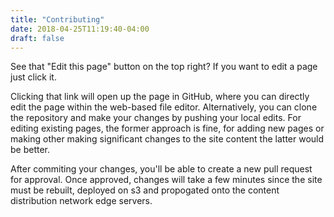 ```yaml
---
title: "Contributing"
date: 2018-04-25T11:19:40-04:00
draft: false
---
```



See that "Edit this page" button on the top right? If you want to edit a page just click it.

Clicking that link will open up the page in GitHub, where you can directly edit the page within the web-based file editor. Alternatively, you can clone the repository and make your changes by pushing your local edits. For editing existing pages, the former approach is fine, for adding new pages or making other making significant changes to the site content the latter would be better.

After commiting your changes, you'll be able to create a new pull request for approval. Once approved, changes will take a few minutes since the site must be rebuilt, deployed on s3 and propogated onto the content distribution network edge servers.
